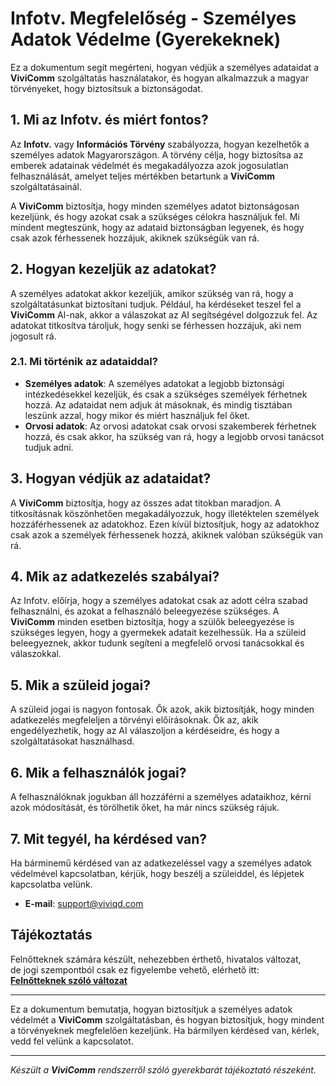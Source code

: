 # Infotv. Megfelelőség - Személyes Adatok Védelme (Gyerekeknek)

Ez a dokumentum segít megérteni, hogyan védjük a személyes adataidat a **ViviComm** szolgáltatás használatakor, és hogyan alkalmazzuk a magyar törvényeket, hogy biztosítsuk a biztonságodat.

## 1. Mi az Infotv. és miért fontos?

Az **Infotv.** vagy **Információs Törvény** szabályozza, hogyan kezelhetők a személyes adatok Magyarországon. A törvény célja, hogy biztosítsa az emberek adatainak védelmét és megakadályozza azok jogosulatlan felhasználását, amelyet teljes mértékben betartunk a **ViviComm** szolgáltatásainál.

A **ViviComm** biztosítja, hogy minden személyes adatot biztonságosan kezeljünk, és hogy azokat csak a szükséges célokra használjuk fel. Mi mindent megteszünk, hogy az adataid biztonságban legyenek, és hogy csak azok férhessenek hozzájuk, akiknek szükségük van rá.

## 2. Hogyan kezeljük az adatokat?

A személyes adatokat akkor kezeljük, amikor szükség van rá, hogy a szolgáltatásunkat biztosítani tudjuk. Például, ha kérdéseket teszel fel a **ViviComm** AI-nak, akkor a válaszokat az AI segítségével dolgozzuk fel. Az adatokat titkosítva tároljuk, hogy senki se férhessen hozzájuk, aki nem jogosult rá.

### **2.1. Mi történik az adataiddal?**
- **Személyes adatok**: A személyes adatokat a legjobb biztonsági intézkedésekkel kezeljük, és csak a szükséges személyek férhetnek hozzá. Az adataidat nem adjuk át másoknak, és mindig tisztában leszünk azzal, hogy mikor és miért használjuk fel őket.
- **Orvosi adatok**: Az orvosi adatokat csak orvosi szakemberek férhetnek hozzá, és csak akkor, ha szükség van rá, hogy a legjobb orvosi tanácsot tudjuk adni.

## 3. Hogyan védjük az adataidat?

A **ViviComm** biztosítja, hogy az összes adat titokban maradjon. A titkosításnak köszönhetően megakadályozzuk, hogy illetéktelen személyek hozzáférhessenek az adatokhoz. Ezen kívül biztosítjuk, hogy az adatokhoz csak azok a személyek férhessenek hozzá, akiknek valóban szükségük van rá.

## 4. Mik az adatkezelés szabályai?

Az Infotv. előírja, hogy a személyes adatokat csak az adott célra szabad felhasználni, és azokat a felhasználó beleegyezése szükséges. A **ViviComm** minden esetben biztosítja, hogy a szülők beleegyezése is szükséges legyen, hogy a gyermekek adatait kezelhessük. Ha a szüleid beleegyeznek, akkor tudunk segíteni a megfelelő orvosi tanácsokkal és válaszokkal.

## 5. Mik a szüleid jogai?

A szüleid jogai is nagyon fontosak. Ők azok, akik biztosítják, hogy minden adatkezelés megfeleljen a törvényi előírásoknak. Ők az, akik engedélyezhetik, hogy az AI válaszoljon a kérdéseidre, és hogy a szolgáltatásokat használhasd.

## 6. Mik a felhasználók jogai?

A felhasználóknak jogukban áll hozzáférni a személyes adataikhoz, kérni azok módosítását, és törölhetik őket, ha már nincs szükség rájuk.

## 7. Mit tegyél, ha kérdésed van?

Ha bárminemű kérdésed van az adatkezeléssel vagy a személyes adatok védelmével kapcsolatban, kérjük, hogy beszélj a szüleiddel, és lépjetek kapcsolatba velünk.

- **E-mail**: [support@viviqd.com](mailto:support@viviqd.com)

## Tájékoztatás

Felnőtteknek számára készült, nehezebben érthető, hivatalos változat,<br/> de jogi szempontból csak ez figyelembe vehető, elérhető itt:  
[**Felnőtteknek szóló változat**](../adult/infotv-compliance-hungary.md)

---

Ez a dokumentum bemutatja, hogyan biztosítjuk a személyes adatok védelmét a **ViviComm** szolgáltatásban, és hogyan biztosítjuk, hogy mindent a törvényeknek megfelelően kezeljünk. Ha bármilyen kérdésed van, kérlek, vedd fel velünk a kapcsolatot.

---

*Készült a **ViviComm** rendszerről szóló gyerekbarát tájékoztató részeként.*